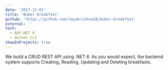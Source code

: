 ```yaml
---
date: '2017-12-01'
title: 'Buber Breakfast'
github: 'https://github.com/Jayakrishna20/buber-breakfast'
external: ''
tech:
  - ASP.NET 6
  - dotnet CLI
showInProjects: true
---
```


We build a CRUD REST API using .NET 6. As you would expect, the backend system supports Creating, Reading, Updating and Deleting breakfasts.